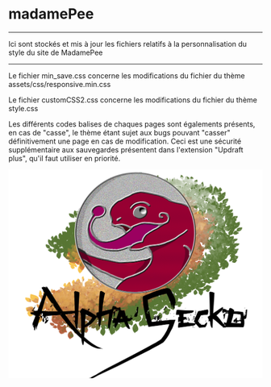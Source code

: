 # madamePee

********************************************************************************************************************************
Ici sont stockés et mis à jour les fichiers relatifs à la personnalisation du style du site de MadamePee
********************************************************************************************************************************

Le fichier min_save.css concerne les modifications du fichier du thème assets/css/responsive.min.css

Le fichier customCSS2.css concerne les modifications du fichier du thème style.css

Les différents codes balises de chaques pages sont égalements présents, en cas de "casse", le thème étant sujet aux bugs pouvant "casser" définitivement une page en cas de modification. Ceci est une sécurité supplémentaire aux sauvegardes présentent dans l'extension "Updraft plus", qu'il faut utiliser en priorité. 

![Screenshot](logo.png)